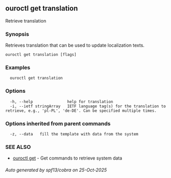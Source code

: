 ## ouroctl get translation

Retrieve translation

### Synopsis

Retrieves translation that can be used to update localization texts.

```
ouroctl get translation [flags]
```

### Examples

```
  ouroctl get translation
```

### Options

```
  -h, --help               help for translation
  -i, --ietf stringArray   IETF language tag(s) for the translation to retrieve, e.g., 'pl-PL', 'de-DE'. Can be specified multiple times.
```

### Options inherited from parent commands

```
  -z, --data   fill the template with data from the system
```

### SEE ALSO

* [ouroctl get](ouroctl_get.md)	 - Get commands to retrieve system data

###### Auto generated by spf13/cobra on 25-Oct-2025
